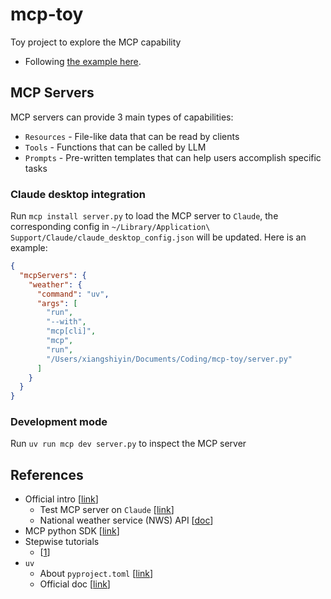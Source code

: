 # mcp-toy
Toy project to explore the MCP capability
* Following [the example here](https://modelcontextprotocol.io/quickstart/server#why-claude-for-desktop-and-not-claude-ai).

## MCP Servers
MCP servers can provide 3 main types of capabilities:
* `Resources` - File-like data that can be read by clients
* `Tools` - Functions that can be called by LLM
* `Prompts` - Pre-written templates that can help users accomplish specific tasks

### Claude desktop integration
Run `mcp install server.py` to load the MCP server to `Claude`, the corresponding config in `~/Library/Application\ Support/Claude/claude_desktop_config.json` will be updated. Here is an example:
```json
{
  "mcpServers": {
    "weather": {
      "command": "uv",
      "args": [
        "run",
        "--with",
        "mcp[cli]",
        "mcp",
        "run",
        "/Users/xiangshiyin/Documents/Coding/mcp-toy/server.py"
      ]
    }
  }
}
```

### Development mode
Run `uv run mcp dev server.py` to inspect the MCP server

## References
* Official intro [[link](https://modelcontextprotocol.io/introduction)]
  * Test MCP server on `Claude` [[link](https://modelcontextprotocol.io/quickstart/server#testing-your-server-with-claude-for-desktop)]
  * National weather service (NWS) API [[doc](https://www.weather.gov/documentation/services-web-api)]
* MCP python SDK [[link](https://github.com/modelcontextprotocol/python-sdk)]
* Stepwise tutorials
  * [[1](https://medium.com/@syed_hasan/step-by-step-guide-building-an-mcp-server-using-python-sdk-alphavantage-claude-ai-7a2bfb0c3096)]
* `uv`
  * About `pyproject.toml` [[link](https://packaging.python.org/en/latest/guides/writing-pyproject-toml/)]
  * Official doc [[link](https://docs.astral.sh/uv/getting-started/)]